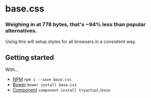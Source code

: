 # base.css

### Weighing in at 778 bytes, that's ~94% less than popular alternatives.

Using this will setup styles for all browsers in a consistent way.

## Getting started

With&hellip;

* [NPM](https://www.npmjs.com/package/base.css) `npm i --save base.css`
* [Bower](http://bower.io) `bower install base.css`
* [Component](https://github.com/component/component) `component install tryactual/base`
